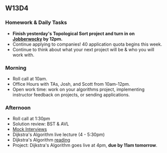 ## W13D4
### Homework & Daily Tasks

* **Finish yesterday's Topological Sort project and turn in on [Jobberwocky][Jobberwocky] by 12pm.**
* Continue applying to companies!  40 application quota begins this week.
* Continue to think about what your next project will be & who you will work with.

### Morning

* Roll call at 10am.
* Office Hours with TAs, Josh, and Scott from 10am-12pm.
* Open work time: work on your algorithms project, implementing instructor feedback on projects, or sending applications.

### Afternoon

* Roll call at 1:30pm
* Solution review: BST & AVL
* [Mock Interviews][pair-boarding-index]
* Dijkstra's Algorithm live lecture (4 - 5:30pm)
* Dijkstra's Algorithm [reading][dijkstras-readings]
* Project: Dijkstra's Algorithm goes live at 4pm, **due by 11am tomorrow**.

<!-- LINKS -->
[Jobberwocky]: http://progress.appacademy.io/jobberwocky
[pair-boarding-index]: ../technical-skills/whiteboarding/index.md#d13

<!-- Algorithms Readings & Projects -->
[dijkstras-readings]: https://github.com/appacademy/job-search-curriculum/tree/master/SF/algorithms/w13d3
[dijkstras]: https://github.com/appacademy/job-search-curriculum/tree/master/SF/algorithms/w13d3/project7
